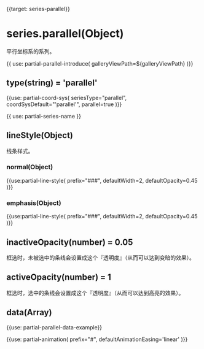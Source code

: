 
{{target: series-parallel}}

# series.parallel(Object)

平行坐标系的系列。

{{ use: partial-parallel-introduce(
    galleryViewPath=${galleryViewPath}
)}}


## type(string) = 'parallel'


{{use: partial-coord-sys(
    seriesType="parallel",
    coordSysDefault="'parallel'",
    parallel=true
)}}


{{ use: partial-series-name }}



## lineStyle(Object)

线条样式。

### normal(Object)

{{use:partial-line-style(
    prefix="###",
    defaultWidth=2,
    defaultOpacity=0.45
)}}

### emphasis(Object)

{{use:partial-line-style(
    prefix="###",
    defaultWidth=2,
    defaultOpacity=0.45
)}}


## inactiveOpacity(number) = 0.05

框选时，未被选中的条线会设置成这个『透明度』（从而可以达到变暗的效果）。


## activeOpacity(number) = 1

框选时，选中的条线会设置成这个『透明度』（从而可以达到高亮的效果）。



## data(Array)

{{use: partial-parallel-data-example}}


{{use: partial-animation(
    prefix="#",
    defaultAnimationEasing='linear'
)}}
